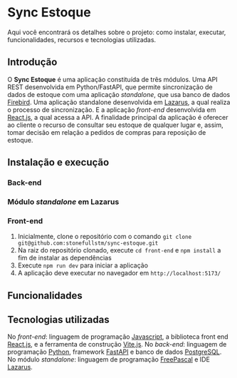 # Sync Estoque

Aqui você encontrará os detalhes sobre o projeto: como instalar, executar, funcionalidades, recursos e tecnologias utilizadas.

## Introdução

O **Sync Estoque** é uma aplicação constituída de três módulos. Uma API REST desenvolvida em Python/FastAPI, que permite sincronização de dados de estoque com uma aplicação *standalone*, que usa banco de dados [Firebird](https://firebirdsql.org/). Uma aplicação standalone desenvolvida em [Lazarus](https://www.lazarus-ide.org/), a qual realiza o processo de sincronização. E a aplicação *front-end* desenvolvida em [React.js](https://react.dev/), a qual acessa a API. A finalidade principal da aplicação é oferecer ao cliente o recurso de consultar seu estoque de qualquer lugar e, assim, tomar decisão em relação a pedidos de compras para reposição de estoque. 

## Instalação e execução

### Back-end ###

### Módulo *standalone* em Lazarus ###

### Front-end ###
1. Inicialmente, clone o repositório com o comando `git clone git@github.com:stonefullstm/sync-estoque.git`
2. Na raiz do repositório clonado, execute `cd front-end` e `npm install` a fim de instalar as dependências
3. Execute `npm run dev` para iniciar a aplicação
4. A aplicação deve executar no navegador em `http://localhost:5173/`

## Funcionalidades

## Tecnologias utilizadas

No *front-end*: linguagem de programação [Javascript](https://developer.mozilla.org/pt-BR/docs/Web/JavaScript), a biblioteca front end  [React.js](https://react.dev/), e a ferramenta de construção [Vite.js](https://vitejs.dev/). No *back-end*: linguagem de programação [Python](https://www.python.org/), framework [FastAPI](https://fastapi.tiangolo.com/) e banco de dados [PostgreSQL](https://www.postgresql.org/). No módulo *standalone*: linguagem de programação [FreePascal](https://www.freepascal.org/) e IDE [Lazarus](https://www.lazarus-ide.org/).